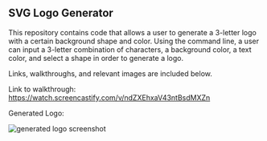 ## SVG Logo Generator

This repository contains code that allows a user to generate a 3-letter logo with a certain background shape and color. Using the command line, a user can input a 3-letter combination of characters, a background color, a text color, and select a shape in order to generate a logo.

Links, walkthroughs, and relevant images are included below.

Link to walkthrough: https://watch.screencastify.com/v/ndZXEhxaV43ntBsdMXZn

Generated Logo: 


![generated logo screenshot](https://user-images.githubusercontent.com/122403641/235471179-8bba363c-1556-4751-9e2d-4391e57586ae.png)


